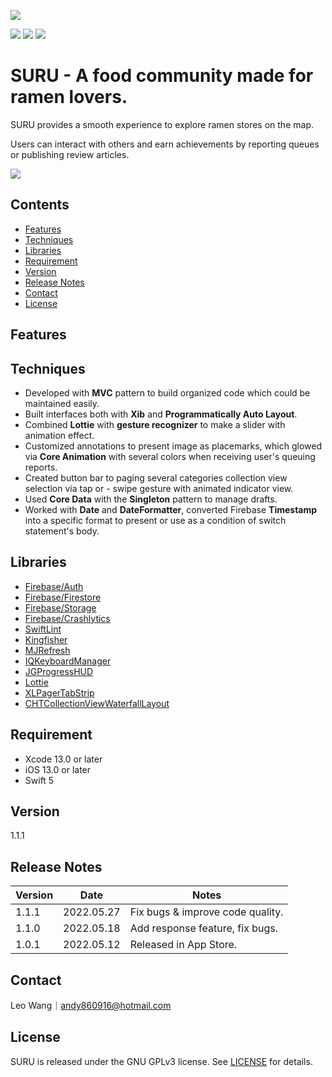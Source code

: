 
 ![](https://i.imgur.com/KCV4mnE.png)
<p align="left">
    <img src="https://img.shields.io/badge/platform-iOS-lightgray">
    <img src="https://img.shields.io/badge/release-v1.1.1-green">
    <img src="https://img.shields.io/badge/license-GNU%20GPLv3-blue">
</p>

# SURU - A food community made for ramen lovers.
SURU provides a smooth experience to explore ramen stores on the map. 

Users can interact with others and earn achievements by reporting queues or publishing review articles.

[![](https://i.imgur.com/NKyvGNy.png)](https://apps.apple.com/tw/app/id1619738650)

## Contents
* [Features](#Features)
* [Techniques](#Techniques)
* [Libraries](#Libraries)
* [Requirement](#Requirement)
* [Version](#Version)
* [Release Notes](#Release-Notes)
* [Contact](#Contact)
* [License](#License)

## Features
## Techniques
- Developed with **MVC** pattern to build organized code which could be maintained easily.
- Built interfaces both with **Xib** and **Programmatically Auto Layout**.
- Combined **Lottie** with **gesture recognizer** to make a slider with animation effect.
- Customized annotations to present image as placemarks, which glowed via **Core Animation** with  several colors when receiving user's queuing reports.
- Created button bar to paging several categories collection view selection via tap or - swipe gesture with animated indicator view.
- Used **Core Data** with the **Singleton** pattern to manage drafts.
- Worked with **Date** and **DateFormatter**, converted Firebase **Timestamp** into a specific format to  present or use as a condition of switch statement's body.
## Libraries
- [Firebase/Auth](https://firebase.google.com/docs/auth)
- [Firebase/Firestore](https://firebase.google.com/docs/firestore)
- [Firebase/Storage](https://firebase.google.com/docs/storage)
- [Firebase/Crashlytics](https://firebase.google.com/docs/crashlytics)
- [SwiftLint](https://github.com/realm/SwiftLint)
- [Kingfisher](https://github.com/onevcat/Kingfisher)
- [MJRefresh](https://github.com/onevcat/Kingfisher)
- [IQKeyboardManager](https://github.com/hackiftekhar/IQKeyboardManager)
- [JGProgressHUD](https://github.com/JonasGessner/JGProgressHUD)
- [Lottie](https://github.com/airbnb/lottie-ios)
- [XLPagerTabStrip](https://github.com/xmartlabs/XLPagerTabStrip)
- [CHTCollectionViewWaterfallLayout](https://github.com/chiahsien/CHTCollectionViewWaterfallLayout)

## Requirement
- Xcode 13.0 or later
- iOS 13.0 or later
- Swift 5
## Version
1.1.1
## Release Notes
| Version | Date           | Notes                              |
| --------| --------       | --------                           |
| 1.1.1   | 2022.05.27     | Fix bugs & improve code quality.   |
| 1.1.0   | 2022.05.18     | Add response feature, fix bugs.    |
| 1.0.1   | 2022.05.12     | Released in App Store.             |
## Contact
Leo Wang｜andy860916@hotmail.com
## License

SURU is released under the GNU GPLv3 license. See [LICENSE](https://github.com/Leownag/SURU/blob/main/LICENSE.md) for details.

